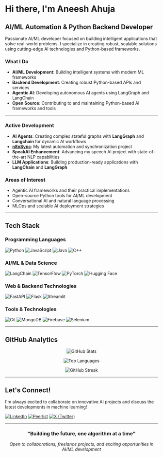 # Hi there, I'm Aneesh Ahuja 

## AI/ML Automation & Python Backend Developer

Passionate AI/ML developer focused on building intelligent applications that solve real-world problems. I specialize in creating robust, scalable solutions using cutting-edge AI technologies and Python-based frameworks.

### What I Do
- **AI/ML Development**: Building intelligent systems with modern ML frameworks
- **Backend Development**: Creating robust Python-based APIs and services  
- **Agentic AI**: Developing autonomous AI agents using LangGraph and LangChain
- **Open Source**: Contributing to and maintaining Python-based AI frameworks and tools

---


### Active Development
- **AI Agents**: Creating complex stateful graphs with **LangGraph** and **Langchain** for dynamic AI workflows
- **[n8nSync](https://github.com/AneeshAhuja31/n8nSync)**: My latest automation and synchronization project
- **SpeakAI Enhancement**: Advancing my speech AI project with state-of-the-art NLP capabilities
- **LLM Applications**: Building production-ready applications with **LangChain** and **LangGraph**

### Areas of Interest
- Agentic AI frameworks and their practical implementations
- Open-source Python tools for AI/ML development
- Conversational AI and natural language processing
- MLOps and scalable AI deployment strategies

---

## Tech Stack

### **Programming Languages**
![Python](https://img.shields.io/badge/Python-3776AB?style=for-the-badge&logo=python&logoColor=white)
![JavaScript](https://img.shields.io/badge/JavaScript-F7DF1E?style=for-the-badge&logo=javascript&logoColor=black)
![Java](https://img.shields.io/badge/Java-ED8B00?style=for-the-badge&logo=java&logoColor=white)
![C++](https://img.shields.io/badge/C++-00599C?style=for-the-badge&logo=cplusplus&logoColor=white)

### **AI/ML & Data Science**
![LangChain](https://img.shields.io/badge/LangChain-121212?style=for-the-badge&logo=chainlink&logoColor=white)
![TensorFlow](https://img.shields.io/badge/TensorFlow-FF6F00?style=for-the-badge&logo=tensorflow&logoColor=white)
![PyTorch](https://img.shields.io/badge/PyTorch-EE4C2C?style=for-the-badge&logo=pytorch&logoColor=white)
![Hugging Face](https://img.shields.io/badge/🤗_Hugging_Face-FFD21E?style=for-the-badge)

### **Web & Backend Technologies**
![FastAPI](https://img.shields.io/badge/FastAPI-009688?style=for-the-badge&logo=fastapi&logoColor=white)
![Flask](https://img.shields.io/badge/Flask-000000?style=for-the-badge&logo=flask&logoColor=white)
![Streamlit](https://img.shields.io/badge/Streamlit-FF4B4B?style=for-the-badge&logo=streamlit&logoColor=white)

### **Tools & Technologies**
![Git](https://img.shields.io/badge/Git-F05032?style=for-the-badge&logo=git&logoColor=white)
![MongoDB](https://img.shields.io/badge/MongoDB-47A248?style=for-the-badge&logo=mongodb&logoColor=white)
![Firebase](https://img.shields.io/badge/Firebase-FFCA28?style=for-the-badge&logo=firebase&logoColor=black)
![Selenium](https://img.shields.io/badge/Selenium-43B02A?style=for-the-badge&logo=selenium&logoColor=white)

---

## GitHub Analytics

<div align="center">
  
![GitHub Stats](https://github-readme-stats.vercel.app/api?username=AneeshAhuja31&theme=dark&show_icons=true&hide_border=true&count_private=true)

![Top Languages](https://github-readme-stats.vercel.app/api/top-langs?username=AneeshAhuja31&show_icons=true&locale=en&layout=compact&theme=dark&hide_border=true)

![GitHub Streak](https://github-readme-streak-stats.herokuapp.com/?user=AneeshAhuja31&theme=dark&hide_border=true)

</div>

---

## Let's Connect!

I'm always excited to collaborate on innovative AI projects and discuss the latest developments in machine learning!

[![LinkedIn](https://img.shields.io/badge/LinkedIn-0077B5?style=for-the-badge&logo=linkedin&logoColor=white)](https://www.linkedin.com/in/aneesh-ahuja-9600a6291/)
[![Peerlist](https://img.shields.io/badge/Peerlist-00AA45?style=for-the-badge&logo=peerlist&logoColor=white)](https://peerlist.io/aneeshahuja)
[![X (Twitter)](https://img.shields.io/badge/X-1DA1F2?style=for-the-badge&logo=x&logoColor=white)](https://x.com/AneeshAhuja3112)

---

<div align="center">
  
### "Building the future, one algorithm at a time"

*Open to collaborations, freelance projects, and exciting opportunities in AI/ML development*

</div>
